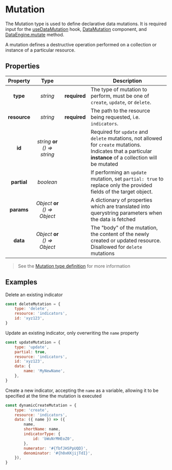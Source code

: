 # Mutation

The Mutation type is used to define declarative data mutations. It is required input for the [useDataMutation](hooks/useDataMutation.md) hook, [DataMutation](components/DataMutation.md) component, and [DataEngine.mutate](advanced/DataEngine) method.

A mutation defines a destructive operation performed on a collection or instance of a particular resource.

## Properties

|   Property   |              Type              |              | Description                                                                                                                                 |
| :----------: | :----------------------------: | ------------ | ------------------------------------------------------------------------------------------------------------------------------------------- |
|   **type**   |            _string_            | **required** | The type of mutation to perform, must be one of `create`, `update`, or `delete`.                                                            |
| **resource** |            _string_            | **required** | The path to the resource being requested, i.e. `indicators`.                                                                                |
|    **id**    | _string_ **or** _() => string_ |              | Required for `update` and `delete` mutations, not allowed for `create` mutations. Indicates that a particular **instance** of a collection will be mutated |
| **partial**  |           _boolean_            |              | If performing an `update` mutation, set `partial: true` to replace only the provided fields of the target object.                          |
|  **params**  | _Object_ **or** _() => Object_ |              | A dictionary of properties which are translated into querystring parameters when the data is fetched                                        |
|   **data**   | _Object_ **or** _() => Object_ |              | The "body" of the mutation, the content of the newly created or updated resource. Disallowed for `delete` mutations                          |

> See the [Mutation type definition](https://github.com/dhis2/app-runtime/blob/master/services/data/src/types/Mutation.d.ts) for more information

## Examples

Delete an existing indicator

```js
const deleteMutation = {
    type: 'delete',
    resource: 'indicators',
    id: 'xyz123',
}
```

Update an existing indicator, only overwriting the `name` property

```js
const updateMutation = {
    type: 'update',
    partial: true,
    resource: 'indicators',
    id: 'xyz123',
    data: {
        name: 'MyNewName',
    },
}
```

Create a new indicator, accepting the `name` as a variable, allowing it to be specified at the time the mutation is executed

```js
const dynamicCreateMutation = {
    type: 'create',
    resource: 'indicators',
    data: ({ name }) => ({
        name,
        shortName: name,
        indicatorType: {
            id: 'bWuNrMHEoZ0',
        },
        numerator: '#{fbfJHSPpUQD}',
        denominator: '#{h0xKKjijTdI}',
    }),
}
```
